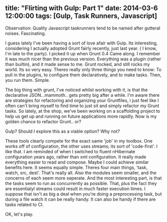title: "Flirting with Gulp: Part 1"
date: 2014-03-6 12:00:00
tags: [Gulp, Task Runners, Javascript]
---

Observation: Quality Javascript taskrunners tend to be named after gutteral noises. Fascinating.

I guess lately I've been having a sort of love afair with Gulp. Its interesting, considering I actually adopted Grunt fairly recently, just last year. ( I know, I'm late to the party). I picked it up when Grunt 0.4 Came along. I remember it was much nicer than the previous version. Everything was a plugin (rather than builtin), and it made sense to me. Grunt rocked, and still rocks my world. Its so very easy. Theres really only three things you need to know: To pull in the plugins, to configure them declaratively, and to make tasks. Then, you run them. Simple.

<!-- more -->

The big thing with grunt, I've noticed whilst working with it, is that the declarative JSON...mammoth.. gets pretty big after a while. I'm aware there are strategies for refactoring and organizing your Gruntfiles, i just feel like I often can't bring myself to find time to just sit and simply refactor my Grunt tasks. So lately, at the shop, we've been working on a scaffolding project to help us get up and running on future applications more rapidly. Now is my golden chance to refactor Grunt.. or?

Gulp? Should I explore this as a viable option? Why not?

These tools clearly compete for the exact same 'job' in my toolbox. One works off of configuration, the other uses streams; its sort of 'code-first'. I like that.  I am reminded of when I switched to fluent nHibernate configuration years ago, rather than xml configuration. It really made everything easier to read and compose. Maybe I could achieve similar benefits here. It seems equally simple. Theres four main things, 'task, watch, src, dest'. That's really all. Also the modules seem smaller, and the concerns of each seem more seperate. And the most interesting part, is that the tasks seem to run as concurrently as possible. That, plus the fact they are essentialyl streams could result in much faster execution times. I suppose that isn't as big a deal when you're doing a preprocessing task, but during a file watch it can be really handy. It can also be handy if there are tasks related to CI.

OK, let's play.
